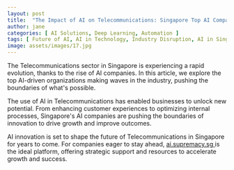 ```yaml
---
layout: post
title:  "The Impact of AI on Telecommunications: Singapore Top AI Companies"
author: jane
categories: [ AI Solutions, Deep Learning, Automation ]
tags: [ Future of AI, AI in Technology, Industry Disruption, AI in Singapore ]
image: assets/images/17.jpg
---
```


The Telecommunications sector in Singapore is experiencing a rapid evolution, thanks to the rise of AI companies. In this article, we explore the top AI-driven organizations making waves in the industry, pushing the boundaries of what's possible.

The use of AI in Telecommunications has enabled businesses to unlock new potential. From enhancing customer experiences to optimizing internal processes, Singapore's AI companies are pushing the boundaries of innovation to drive growth and improve outcomes.

AI innovation is set to shape the future of Telecommunications in Singapore for years to come. For companies eager to stay ahead, <a href="https://ai.supremacy.sg" target="_blank"> ai.supremacy.sg </a> is the ideal platform, offering strategic support and resources to accelerate growth and success.
